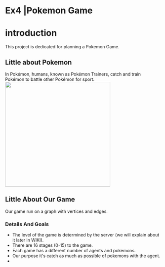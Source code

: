 # Ex4 |Pokemon Game
# introduction
This project is dedicated for planning a Pokemon Game.<br/>
## Little about Pokemon
In Pokémon, humans, known as Pokémon Trainers, catch and train Pokémon to battle other Pokémon for sport. <br/>
<img src="https://user-images.githubusercontent.com/93033782/148657191-2640f465-8b41-4c57-8f69-e2b713a11471.jpg" width="340"> <br/>
## Little About Our Game <br/>
Our game run on a graph with vertices and edges. 
### Details And Goals
* The level of the game is determined by the server (we will explain about it later in WIKI). <br/>
* There are 16 stages (0-15) to the game. <br/>
* Each game has a different number of agents and pokemons. <br/>
* Our purpose it's catch as much as possible of pokemons with the agent. <br/>
*
